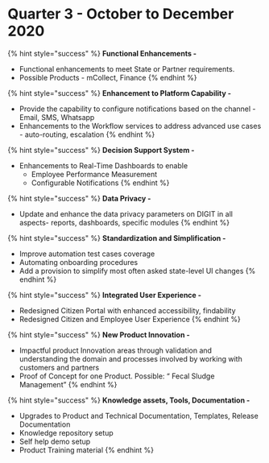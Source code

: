 # Quarter 3 - October to December 2020

{% hint style="success" %}
**Functional Enhancements -**

* Functional enhancements to meet State or Partner requirements. 
* Possible Products - mCollect, Finance
{% endhint %}

{% hint style="success" %}
**Enhancement to Platform Capability -**

* Provide the capability to configure notifications based on the channel - Email, SMS, Whatsapp
* Enhancements to the Workflow services to address advanced use cases - auto-routing, escalation
{% endhint %}

{% hint style="success" %}
**Decision Support System -** 

* Enhancements to Real-Time Dashboards to enable 
  * Employee Performance Measurement 
  * Configurable Notifications
{% endhint %}

{% hint style="success" %}
**Data Privacy -**

* Update and enhance the data privacy parameters on DIGIT in all aspects- reports, dashboards, specific modules
{% endhint %}

{% hint style="success" %}
**Standardization and Simplification -** 

* Improve automation test cases coverage
* Automating onboarding procedures 
* Add a provision to simplify most often asked state-level UI changes
{% endhint %}

{% hint style="success" %}
**Integrated User Experience -** 

* Redesigned Citizen Portal with enhanced accessibility, findability
* Redesigned Citizen and Employee User Experience
{% endhint %}

{% hint style="success" %}
**New Product Innovation -** 

* Impactful product Innovation areas through validation and understanding the domain and processes involved by working with customers and partners
* Proof of Concept for one Product. Possible: “ Fecal Sludge Management”
{% endhint %}

{% hint style="success" %}
**Knowledge assets, Tools, Documentation -** 

* Upgrades to Product and Technical Documentation, Templates, Release Documentation
* Knowledge repository setup
* Self help demo setup
* Product Training material
{% endhint %}

